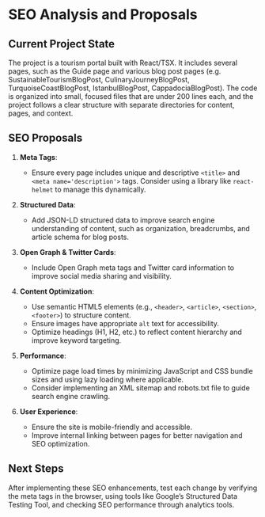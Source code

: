 # SEO Analysis and Proposals

## Current Project State

The project is a tourism portal built with React/TSX. It includes several pages, such as the Guide page and various blog post pages (e.g. SustainableTourismBlogPost, CulinaryJourneyBlogPost, TurquoiseCoastBlogPost, IstanbulBlogPost, CappadociaBlogPost). The code is organized into small, focused files that are under 200 lines each, and the project follows a clear structure with separate directories for content, pages, and context.

## SEO Proposals

1. **Meta Tags**: 
   - Ensure every page includes unique and descriptive `<title>` and `<meta name='description'>` tags. Consider using a library like `react-helmet` to manage this dynamically.

2. **Structured Data**:
   - Add JSON-LD structured data to improve search engine understanding of content, such as organization, breadcrumbs, and article schema for blog posts.

3. **Open Graph & Twitter Cards**:
   - Include Open Graph meta tags and Twitter card information to improve social media sharing and visibility.

4. **Content Optimization**:
   - Use semantic HTML5 elements (e.g., `<header>`, `<article>`, `<section>`, `<footer>`) to structure content.
   - Ensure images have appropriate `alt` text for accessibility.
   - Optimize headings (H1, H2, etc.) to reflect content hierarchy and improve keyword targeting.

5. **Performance**:
   - Optimize page load times by minimizing JavaScript and CSS bundle sizes and using lazy loading where applicable.
   - Consider implementing an XML sitemap and robots.txt file to guide search engine crawling.

6. **User Experience**:
   - Ensure the site is mobile-friendly and accessible.
   - Improve internal linking between pages for better navigation and SEO optimization.

## Next Steps

After implementing these SEO enhancements, test each change by verifying the meta tags in the browser, using tools like Google’s Structured Data Testing Tool, and checking SEO performance through analytics tools.
